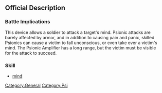 ## Official Description

### Battle Implications

This device allows a soldier to attack a target's mind. Psionic attacks
are barely affected by armor, and in addition to causing pain and panic,
skilled Psionics can cause a victim to fall unconscious, or even take
over a victim's mind. The Psionic Amplifier has a long range, but the
victim must be visible for the attack to succeed.

### Skill

- [mind](Skills/mind "wikilink")

[Category:General](Category:General "wikilink")
[Category:Psi](Category:Psi "wikilink")